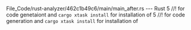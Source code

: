 File_Code/rust-analyzer/462c1b49c6/main/main_after.rs --- Rust
5 //! for code genetaiont and `cargo xtask install` for installation of                                                                                      5 //! for code generation and `cargo xtask install` for installation of

